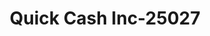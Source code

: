 ---
f_zip-code: 62249
f_state-code: IL
title: Quick Cash Inc-25027
f_phone: 618-651-1600
f_city-only: Highland
f_address: 12589 State Route 143 Highland
f_location-unique-id: '25027'
slug: quick-cash-inc-25027
updated-on: '2024-05-30T13:46:58.046Z'
created-on: '2024-05-30T13:36:59.803Z'
published-on: '2024-05-30T13:54:32.469Z'
f_city-state: cms/city/highland-il.md
f_company: cms/company/quick-cash-inc.md
f_state: cms/state/illinois.md
layout: '[payday-loan].html'
tags: payday-loan
---